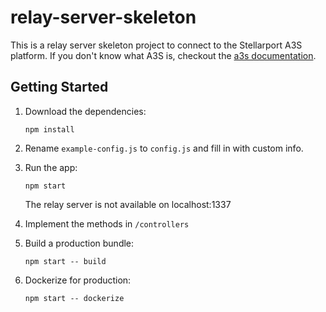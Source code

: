 # relay-server-skeleton

This is a relay server skeleton project to connect to the Stellarport A3S platform. If you don't know what A3S is, checkout the [a3s documentation](http://a3s.stellarport.io).

## Getting Started

1. Download the dependencies:
   ```
   npm install
   ```

2. Rename `example-config.js` to `config.js` and fill in with custom info.

3. Run the app:
   ```
   npm start
   ```
   The relay server is not available on localhost:1337

4. Implement the methods in `/controllers`

5. Build a production bundle:
   ```
   npm start -- build
   ```

6. Dockerize for production:
   ```
   npm start -- dockerize
   ```
